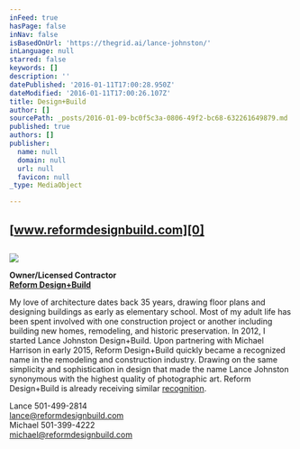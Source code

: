 ```yaml
---
inFeed: true
hasPage: false
inNav: false
isBasedOnUrl: 'https://thegrid.ai/lance-johnston/'
inLanguage: null
starred: false
keywords: []
description: ''
datePublished: '2016-01-11T17:00:28.950Z'
dateModified: '2016-01-11T17:00:26.107Z'
title: Design+Build
author: []
sourcePath: _posts/2016-01-09-bc0f5c3a-0806-49f2-bc68-632261649879.md
published: true
authors: []
publisher:
  name: null
  domain: null
  url: null
  favicon: null
_type: MediaObject

---
```

## [www.reformdesignbuild.com][0]

## 

## 

## 

## 

![](https://s3-us-west-2.amazonaws.com/the-grid-img/p/952a770ac4495677b5624a9be05645fc7917dacf.jpg)

**Owner/Licensed Contractor  
[Reform Design+Build][0]**

My love of architecture dates back 35 years, drawing floor plans and designing buildings as early as elementary school.  Most of my adult life has been spent involved with one construction project or another including building new homes, remodeling, and historic preservation.  In 2012, I started Lance Johnston Design+Build.  Upon partnering with Michael Harrison in early 2015, Reform Design+Build quickly became a recognized name in the remodeling and construction industry.  Drawing on the same simplicity and sophistication in design that made the name Lance Johnston synonymous with the highest quality of photographic art. Reform Design+Build is already receiving similar [recognition][1].

Lance         501-499-2814         
lance@reformdesignbuild.com  
Michael      501-399-4222        
michael@reformdesignbuild.com

[0]: https://thegrid.ai/reform-design-build/
[1]: https://thegrid.ai/reform-design-build/press/